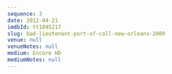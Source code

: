 ```yaml
---
sequence: 3
date: 2012-04-21
imdbId: tt1095217
slug: bad-lieutenant-port-of-call-new-orleans-2009
venue: null
venueNotes: null
medium: Encore HD
mediumNotes: null
---
```


